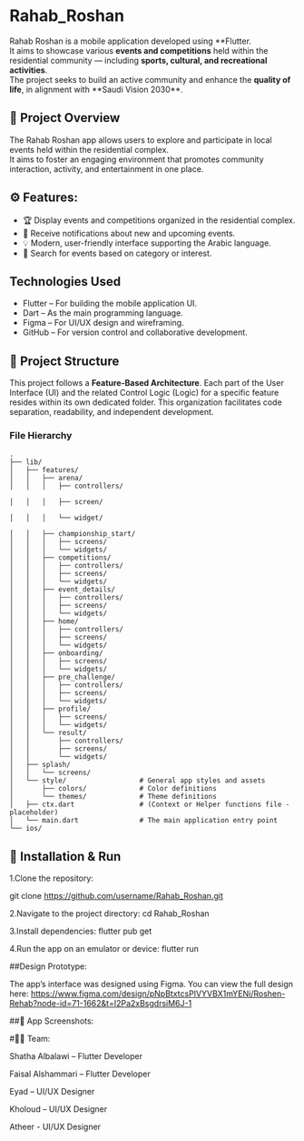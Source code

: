 # Rahab_Roshan

Rahab Roshan is a mobile application developed using **Flutter.  
It aims to showcase various **events and competitions** held within the residential community — including **sports, cultural, and recreational activities**.  
The project seeks to build an active community and enhance the **quality of life**, in alignment with **Saudi Vision 2030\*\*.

## 📱 Project Overview

The Rahab Roshan app allows users to explore and participate in local events held within the residential complex.  
It aims to foster an engaging environment that promotes community interaction, activity, and entertainment in one place.

## ⚙️ Features:

- 🏆 Display events and competitions organized in the residential complex.
- 🔔 Receive notifications about new and upcoming events.
- 💡 Modern, user-friendly interface supporting the Arabic language.
- 🔎 Search for events based on category or interest.

## Technologies Used

- Flutter – For building the mobile application UI.
- Dart – As the main programming language.
- Figma – For UI/UX design and wireframing.
- GitHub – For version control and collaborative development.

## 📂 Project Structure

This project follows a **Feature-Based Architecture**. Each part of the User Interface (UI) and the related Control Logic (Logic) for a specific feature resides within its own dedicated folder. This organization facilitates code separation, readability, and independent development.

### File Hierarchy

```Text
.
├── lib/
│   ├── features/
│   │   ├── arena/
│   │   │   ├── controllers/

│   │   │   ├── screen/

│   │   │   └── widget/

│   │   ├── championship_start/
│   │   │   ├── screens/
│   │   │   └── widgets/
│   │   ├── competitions/
│   │   │   ├── controllers/
│   │   │   ├── screens/
│   │   │   └── widgets/
│   │   ├── event_details/
│   │   │   ├── controllers/
│   │   │   ├── screens/
│   │   │   └── widgets/
│   │   ├── home/
│   │   │   ├── controllers/
│   │   │   ├── screens/
│   │   │   └── widgets/
│   │   ├── onboarding/
│   │   │   ├── screens/
│   │   │   └── widgets/
│   │   ├── pre_challenge/
│   │   │   ├── controllers/
│   │   │   ├── screens/
│   │   │   └── widgets/
│   │   ├── profile/
│   │   │   ├── screens/
│   │   │   └── widgets/
│   │   └── result/
│   │       ├── controllers/
│   │       ├── screens/
│   │       └── widgets/
│   ├── splash/
│   │   └── screens/
│   └── style/                  # General app styles and assets
│       ├── colors/             # Color definitions
│       └── themes/             # Theme definitions
│   ├── ctx.dart                # (Context or Helper functions file - placeholder)
│   └── main.dart               # The main application entry point
└── ios/
```

## 🚀 Installation & Run

1.Clone the repository:

git clone https://github.com/username/Rahab_Roshan.git

2.Navigate to the project directory:
cd Rahab_Roshan

3.Install dependencies:
flutter pub get

4.Run the app on an emulator or device:
flutter run

##Design Prototype:

The app’s interface was designed using Figma.
You can view the full design here:
https://www.figma.com/design/pNpBtxtcsPIVYVBX1mYENi/Roshen-Rehab?node-id=71-1662&t=I2Pa2xBsgdrsiM6J-1

##📸 App Screenshots:

#👩‍💻 Team:

Shatha Albalawi – Flutter Developer

Faisal Alshammari – Flutter Developer

Eyad – UI/UX Designer

Kholoud – UI/UX Designer

Atheer - UI/UX Designer
